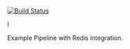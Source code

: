 
[![Build Status](https://drone.cydar.io/api/badges/CydarLtd/drone-demo-redis/status.svg)](https://drone.cydar.io/CydarLtd/drone-demo-redis)

l

Example Pipeline with Redis integration.
